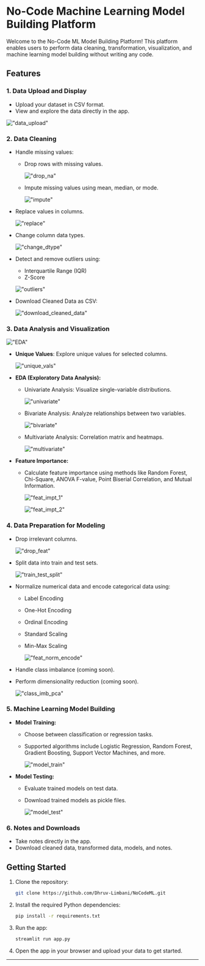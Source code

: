 # No-Code Machine Learning Model Building Platform

Welcome to the No-Code ML Model Building Platform! This platform enables users to perform data cleaning, transformation, visualization, and machine learning model building without writing any code.

## Features

### 1. Data Upload and Display
- Upload your dataset in CSV format.
- View and explore the data directly in the app.

!["data_upload"](front-end/data_upload.png)

### 2. Data Cleaning
- Handle missing values:
  - Drop rows with missing values.

    !["drop_na"](front-end/drop_na.png)

  - Impute missing values using mean, median, or mode.
    
    !["impute"](front-end/handle_missing_vals.png)

- Replace values in columns.

    !["replace"](front-end/replace.png)

- Change column data types.
    
    !["change_dtype"](front-end/change_dtype.png)

- Detect and remove outliers using:
  - Interquartile Range (IQR)
  - Z-Score

  !["outliers"](front-end/outliers.png)

- Download Cleaned Data as CSV:

  !["download_cleaned_data"](front-end/download_cleaned_data.png)


### 3. Data Analysis and Visualization

!["EDA"](front-end/EDA.png)

- **Unique Values**: Explore unique values for selected columns.

    !["unique_vals"](front-end/unique_vals.png)

- **EDA (Exploratory Data Analysis):**
  - Univariate Analysis: Visualize single-variable distributions.

    !["univariate"](front-end/univariate.png)

  - Bivariate Analysis: Analyze relationships between two variables.

    !["bivariate"](front-end/bivariate.png)

  - Multivariate Analysis: Correlation matrix and heatmaps.

    !["multivariate"](front-end/multivariate.png)

- **Feature Importance:**
  - Calculate feature importance using methods like Random Forest, Chi-Square, ANOVA F-value, Point Biserial Correlation, and Mutual Information.

    !["feat_impt_1"](front-end/feat_impt_1.png)

    !["feat_impt_2"](front-end/feat_impt_2.png)

### 4. Data Preparation for Modeling
- Drop irrelevant columns.

    !["drop_feat"](front-end/drop_feat.png)

- Split data into train and test sets.

    !["train_test_split"](front-end/train_test_split.png)

- Normalize numerical data and encode categorical data using:
  - Label Encoding
  - One-Hot Encoding
  - Ordinal Encoding
  - Standard Scaling
  - Min-Max Scaling

    !["feat_norm_encode"](front-end/feat_norm_encode.png)

- Handle class imbalance (coming soon).
- Perform dimensionality reduction (coming soon).

    !["class_imb_pca"](front-end/class_imb_pca.png)

### 5. Machine Learning Model Building
- **Model Training:**
  - Choose between classification or regression tasks.
  - Supported algorithms include Logistic Regression, Random Forest, Gradient Boosting, Support Vector Machines, and more.

    !["model_train"](front-end/model_train.png)

- **Model Testing:**
  - Evaluate trained models on test data.
  - Download trained models as pickle files.

    !["model_test"](front-end/model_test.png)

### 6. Notes and Downloads
- Take notes directly in the app.
- Download cleaned data, transformed data, models, and notes.

## Getting Started
1. Clone the repository:

   ```bash
   git clone https://github.com/Dhruv-Limbani/NoCodeML.git
   ```
2. Install the required Python dependencies:

   ```bash
   pip install -r requirements.txt
   ```
3. Run the app:

   ```bash
   streamlit run app.py
   ```
4. Open the app in your browser and upload your data to get started.

---
